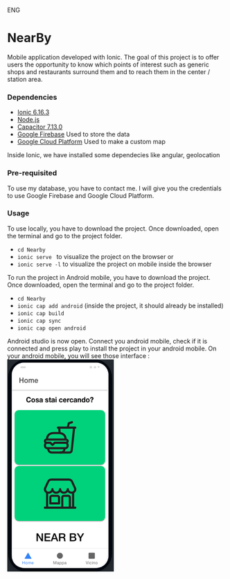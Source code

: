 ENG
# NearBy
Mobile application developed with Ionic. 
The goal of this project is to offer users the opportunity to know which points of interest such as generic shops and restaurants surround them and to reach them in the center / station area.

### Dependencies
 * [Ionic 6.16.3](https://www.npmjs.com/package/@ionic/cli/v/6.16.3)
 * [Node.js](https://nodejs.org/en/)
 * [Capacitor 7.13.0](https://capacitorjs.com/docs/getting-started/with-ionic)
 * [Google Firebase](https://firebase.google.com/) Used to store the data 
 * [Google Cloud Platform](https://cloud.google.com/) Used to make a custom map
 
Inside Ionic, we have installed some dependecies like angular, geolocation

### Pre-requisited

To use my database, you have to contact me. I will give you the credentials to use Google Firebase and Google Cloud Platform.

### Usage 

To use locally, you have to download the project. Once downloaded, open the terminal and go to the project folder.
 * `cd Nearby`
 * `ionic serve ` to visualize the project on the browser or
 * `ionic serve -l` to visualize the project on mobile inside the browser

To run the project in Android mobile, you have to download the project. Once downloaded, open the terminal and go to the project folder.
 * `cd Nearby`
 * `ionic cap add android` (inside the project, it should already be installed)
 * `ionic cap build`
 * `ionic cap sync`
 * `ionic cap open android`

Android studio is now open. Connect you android mobile, check if it is connected and press play to install the project in your android mobile.
On your android mobile, you will see those interface :
![1](img/1.png)

